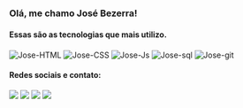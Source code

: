 ### Olá, me chamo José Bezerra!

#### Essas são as tecnologias que mais utilizo.

<div style="display: inline_block">
  <img align="center" alt="Jose-HTML" src="https://img.shields.io/badge/HTML5-E34F26?style=for-the-badge&logo=html5&logoColor=white">
  <img align="center" alt="Jose-CSS" src="https://img.shields.io/badge/CSS3-1572B6?style=for-the-badge&logo=css3&logoColor=white">
  <img align="center" alt="Jose-Js" src="https://img.shields.io/badge/JavaScript-F7DF1E?style=for-the-badge&logo=javascript&logoColor=black">
  <img align="center" alt="Jose-sql" src="https://img.shields.io/badge/MySQL-005C84?style=for-the-badge&logo=mysql&logoColor=white">
  <img align="center" alt="Jose-git" src="https://img.shields.io/badge/GIT-E44C30?style=for-the-badge&logo=git&logoColor=white">
</div>

<!--
#
![Anurag's GitHub stats](https://github-readme-stats.vercel.app/api?username=josebezerraf&show_icons=true&theme=radical)
[![Top Langs](https://github-readme-stats.vercel.app/api/top-langs/?username=josebezerraf&layout=compact&theme=radical)](https://github.com/josebezerraf/github-readme-stats)
-->

#### Redes sociais e contato:

<div style="display: inline_block">
  <a href="https://www.linkedin.com/in/jos%C3%A9-bezerra-a123674a?lipi=urn%3Ali%3Apage%3Ad_flagship3_profile_view_base_contact_details%3BREo2Gq%2BXSKq6wZcvEOgJ9A%3D%3D" target="_blank"><img src="https://img.shields.io/badge/LinkedIn-0077B5?style=for-the-badge&logo=linkedin&logoColor=white" target="_blank"></a> 
  <a href="https://www.instagram.com/jose_bezerraf/" target="_blank"><img src="https://img.shields.io/badge/Instagram-E4405F?style=for-the-badge&logo=instagram&logoColor=white" target="_blank"></a>
  <a href="https://www.facebook.com/josebezerra.filho.1?mibextid=ZbWKwL" target="_blank"><img src="https://img.shields.io/badge/Facebook-1877F2?style=for-the-badge&logo=facebook&logoColor=white" target="_blank"></a>
  <a href = "mailto:josebezerra14@gmail.com"><img src="https://img.shields.io/badge/Gmail-D14836?style=for-the-badge&logo=gmail&logoColor=white" target="_blank"></a>
</div>
